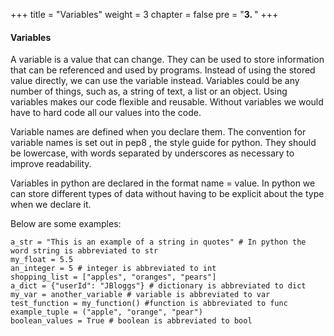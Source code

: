 +++
title = "Variables"
weight = 3
chapter = false
pre = "<b>3. </b>"
+++
#### Variables

A variable is a value that can change. They can be used to store information that can be referenced and used by programs. Instead of using the stored value directly, we can use the variable instead. Variables could be any number of things, such as, a string of text, a list or an object. Using variables makes our code flexible and reusable. Without variables we would have to hard code all our values into the code.

Variable names are defined when you declare them. The convention for variable names is set out in pep8 , the style guide for python. They should be lowercase, with words separated by underscores as necessary to improve readability.

Variables in python are declared in the format name = value. In python we can store different types of data without having to be explicit about the type when we declare it.

Below are some examples:

```
a_str = "This is an example of a string in quotes" # In python the word string is abbreviated to str
my_float = 5.5
an_integer = 5 # integer is abbreviated to int
shopping_list = ["apples", "oranges", "pears"]
a_dict = {"userId": "JBloggs"} # dictionary is abbreviated to dict
my_var = another_variable # variable is abbreviated to var
test_function = my_function() #function is abbreviated to func
example_tuple = ("apple", "orange", "pear")
boolean_values = True # boolean is abbreviated to bool
```
